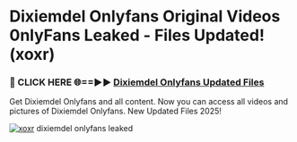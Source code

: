 # Dixiemdel Onlyfans Original Videos 0nlyFans Leaked - Files Updated! (xoxr)

<h3>🔴 CLICK HERE 🌐==►► <a href="https://tinyurl.com/ms9xzufz" rel="nofollow">Dixiemdel Onlyfans Updated Files</a></h3>

Get Dixiemdel Onlyfans and all content. Now you can access all videos and pictures of Dixiemdel Onlyfans. New Updated Files 2025!

[![xoxr](https://i.imgur.com/ppqm5kG.gif)](https://tinyurl.com/ms9xzufz)
dixiemdel onlyfans leaked